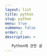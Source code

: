 ```yaml
---
layout: list
title: python
slug: python
menu: true
submenu: false
order: 2
description: >

   Python에 관한 글
---
```

